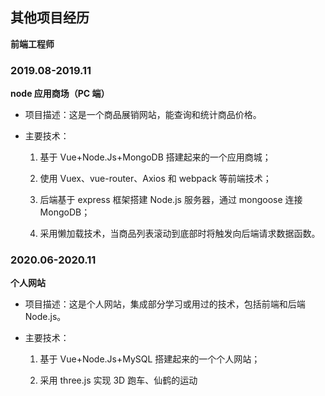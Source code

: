 ## 其他项目经历

**前端工程师**

### 2019.08-2019.11

**node 应用商场（PC 端）**

- 项目描述：这是一个商品展销网站，能查询和统计商品价格。

- 主要技术：

  1. 基于 Vue+Node.Js+MongoDB 搭建起来的一个应用商城；

  2. 使用 Vuex、vue-router、Axios 和 webpack 等前端技术；

  3. 后端基于 express 框架搭建 Node.js 服务器，通过 mongoose 连接 MongoDB；

  4. 采用懒加载技术，当商品列表滚动到底部时将触发向后端请求数据函数。

### 2020.06-2020.11

**个人网站**

- 项目描述：这是个人网站，集成部分学习或用过的技术，包括前端和后端 Node.js。

- 主要技术：

  1. 基于 Vue+Node.Js+MySQL 搭建起来的一个个人网站；

  2. 采用 three.js 实现 3D 跑车、仙鹤的运动
